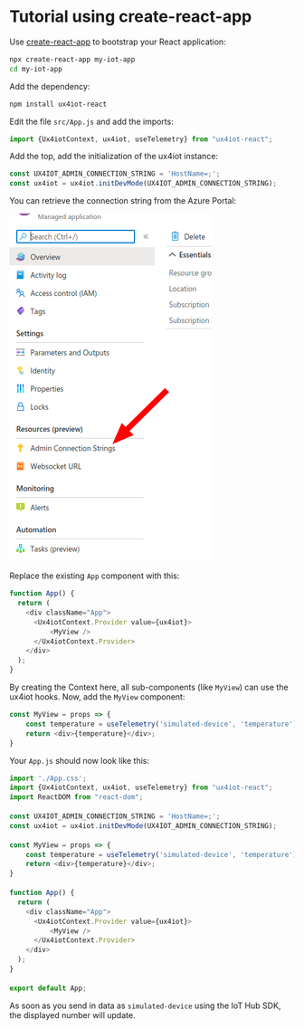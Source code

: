 # Tutorial using create-react-app

Use [create-react-app](https://github.com/facebook/create-react-app) to bootstrap your React application:

```bash
npx create-react-app my-iot-app
cd my-iot-app
```

Add the dependency:

```bash
npm install ux4iot-react
```

Edit the file `src/App.js` and add the imports:

```javascript
import {Ux4iotContext, ux4iot, useTelemetry} from "ux4iot-react";
```

Add the top, add the initialization of the ux4iot instance:

```javascript
const UX4IOT_ADMIN_CONNECTION_STRING = 'HostName=;';
const ux4iot = ux4iot.initDevMode(UX4IOT_ADMIN_CONNECTION_STRING);
```

You can retrieve the connection string from the Azure Portal:

![](../.gitbook/assets/image%20%281%29.png)

Replace the existing `App` component with this:

```javascript
function App() {
  return (
    <div className="App">
      <Ux4iotContext.Provider value={ux4iot}>
          <MyView />
      </Ux4iotContext.Provider>
    </div>
  );
}
```

By creating the Context here, all sub-components \(like `MyView`\) can use the ux4iot hooks. Now, add the `MyView` component:

```javascript
const MyView = props => {
    const temperature = useTelemetry('simulated-device', 'temperature');
    return <div>{temperature}</div>;
}
```

Your `App.js` should now look like this:

```javascript
import './App.css';
import {Ux4iotContext, ux4iot, useTelemetry} from "ux4iot-react";
import ReactDOM from "react-dom";

const UX4IOT_ADMIN_CONNECTION_STRING = 'HostName=;';
const ux4iot = ux4iot.initDevMode(UX4IOT_ADMIN_CONNECTION_STRING);

const MyView = props => {
    const temperature = useTelemetry('simulated-device', 'temperature');
    return <div>{temperature}</div>;
}

function App() {
  return (
    <div className="App">
      <Ux4iotContext.Provider value={ux4iot}>
          <MyView />
      </Ux4iotContext.Provider>
    </div>
  );
}

export default App;

```

As soon as you send in data as `simulated-device` using the IoT Hub SDK, the displayed number will update.

